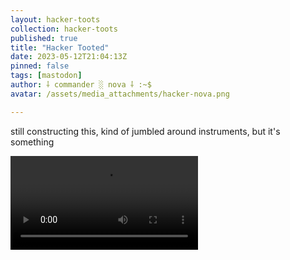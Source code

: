```yaml
---
layout: hacker-toots
collection: hacker-toots
published: true
title: "Hacker Tooted"
date: 2023-05-12T21:04:13Z
pinned: false
tags: [mastodon]
author: ⸸ commander ░ nova ⸸ :~$
avatar: /assets/media_attachments/hacker-nova.png

---
```


<p>still constructing this, kind of jumbled around instruments, but it&#39;s something</p>

![media](/assets/media_attachments/files/110/357/737/374/549/776/original/160191057f44dd6a.mp4)
